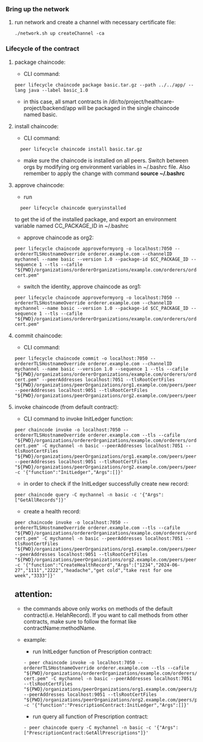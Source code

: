 ### Bring up the network
1. run network and create a channel with necessary certificate file:

    ```
    ./network.sh up createChannel -ca
    ```

### Lifecycle of the contract

1. package chaincode:

    - CLI command:

    ```
    peer lifecycle chaincode package basic.tar.gz --path ../../app/ --lang java --label basic_1.0
    ```
      
    - in this case, all smart contracts in /dir/to/project/healthcare-project/backend/app will be packaged in the single chaincode named basic.

1. install chaincode:
    - CLI command:


    ```
      peer lifecycle chaincode install basic.tar.gz
    ```
    
    - make sure the chaincode is installed on all peers. Switch between orgs by modifying org environment variables in ~/.bashrc file. Also remember to apply the change with command **source ~/.bashrc**

2. approve chaincode:

    - run
      
    ```
      peer lifecycle chaincode queryinstalled
    ```

    to get the id of the installed package, and export an environment variable named CC_PACKAGE_ID in ~/.bashrc
    - approve chaincode as org2:
      
    ```
    peer lifecycle chaincode approveformyorg -o localhost:7050 --ordererTLSHostnameOverride orderer.example.com --channelID mychannel --name basic --version 1.0 --package-id $CC_PACKAGE_ID --sequence 1 --tls --cafile "${PWD}/organizations/ordererOrganizations/example.com/orderers/orderer.example.com/msp/tlscacerts/tlsca.example.com-cert.pem"
    ```
    
    - switch the identity, approve chaincode as org1:
    
    ```
    peer lifecycle chaincode approveformyorg -o localhost:7050 --ordererTLSHostnameOverride orderer.example.com --channelID mychannel --name basic --version 1.0 --package-id $CC_PACKAGE_ID --sequence 1 --tls --cafile "${PWD}/organizations/ordererOrganizations/example.com/orderers/orderer.example.com/msp/tlscacerts/tlsca.example.com-cert.pem"
    ```

4. commit chaincode:

    - CLI command:
    
    ```
    peer lifecycle chaincode commit -o localhost:7050 --ordererTLSHostnameOverride orderer.example.com --channelID mychannel --name basic --version 1.0 --sequence 1 --tls --cafile "${PWD}/organizations/ordererOrganizations/example.com/orderers/orderer.example.com/msp/tlscacerts/tlsca.example.com-cert.pem" --peerAddresses localhost:7051 --tlsRootCertFiles "${PWD}/organizations/peerOrganizations/org1.example.com/peers/peer0.org1.example.com/tls/ca.crt" --peerAddresses localhost:9051 --tlsRootCertFiles "${PWD}/organizations/peerOrganizations/org2.example.com/peers/peer0.org2.example.com/tls/ca.crt"
    ```

5. invoke chaincode (from default contract):

    - CLI command to invoke InitLedger function:
    
    ```
    peer chaincode invoke -o localhost:7050 --ordererTLSHostnameOverride orderer.example.com --tls --cafile "${PWD}/organizations/ordererOrganizations/example.com/orderers/orderer.example.com/msp/tlscacerts/tlsca.example.com-cert.pem" -C mychannel -n basic --peerAddresses localhost:7051 --tlsRootCertFiles "${PWD}/organizations/peerOrganizations/org1.example.com/peers/peer0.org1.example.com/tls/ca.crt" --peerAddresses localhost:9051 --tlsRootCertFiles "${PWD}/organizations/peerOrganizations/org2.example.com/peers/peer0.org2.example.com/tls/ca.crt" -c '{"function":"InitLedger","Args":[]}'
    ```
    
    - in order to check if the InitLedger successfully create new record:
    
    ```
    peer chaincode query -C mychannel -n basic -c '{"Args":["GetAllRecords"]}'
    ```

    
    - create a health record:
    
    ```
    peer chaincode invoke -o localhost:7050 --ordererTLSHostnameOverride orderer.example.com --tls --cafile "${PWD}/organizations/ordererOrganizations/example.com/orderers/orderer.example.com/msp/tlscacerts/tlsca.example.com-cert.pem" -C mychannel -n basic --peerAddresses localhost:7051 --tlsRootCertFiles "${PWD}/organizations/peerOrganizations/org1.example.com/peers/peer0.org1.example.com/tls/ca.crt" --peerAddresses localhost:9051 --tlsRootCertFiles "${PWD}/organizations/peerOrganizations/org2.example.com/peers/peer0.org2.example.com/tls/ca.crt" -c '{"function":"CreateHealthRecord","Args":["1234","2024-06-27","1111","2222","headache","get cold","take rest for one week","3333"]}'
    ```

    ## attention: 

    - the commands above only works on methods of the default contract(i.e. HelahRecord). If you want to call methods from other contracts, make sure to follow the format like contractName:methodName.

    - example: 
        - run InitLedger function of Prescription contract:
        
        ```
        - peer chaincode invoke -o localhost:7050 --ordererTLSHostnameOverride orderer.example.com --tls --cafile "${PWD}/organizations/ordererOrganizations/example.com/orderers/orderer.example.com/msp/tlscacerts/tlsca.example.com-cert.pem" -C mychannel -n basic --peerAddresses localhost:7051 --tlsRootCertFiles "${PWD}/organizations/peerOrganizations/org1.example.com/peers/peer0.org1.example.com/tls/ca.crt" --peerAddresses localhost:9051 --tlsRootCertFiles "${PWD}/organizations/peerOrganizations/org2.example.com/peers/peer0.org2.example.com/tls/ca.crt" -c '{"function":"PrescriptionContract:InitLedger","Args":[]}'
        ```
  
        
        - run query all function of Prescription contract:
        
        ```
        - peer chaincode query -C mychannel -n basic -c '{"Args":["PrescriptionContract:GetAllPrescriptions"]}'
        ```
